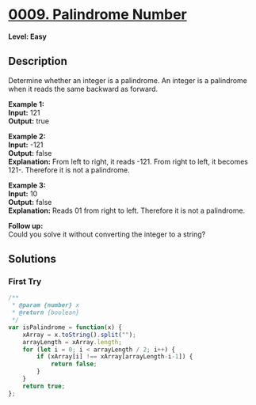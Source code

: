 
# [0009. Palindrome Number](https://leetcode.com/problems/palindrome-number/)

**Level: Easy**

## Description

Determine whether an integer is a palindrome. An integer is a palindrome when it reads the same backward as forward.

**Example 1:**  
**Input:** 121  
**Output:** true  

**Example 2:**  
**Input:** -121  
**Output:** false  
**Explanation:** From left to right, it reads -121. From right to left, it becomes 121-. Therefore it is not a palindrome.

**Example 3:**  
**Input:** 10  
**Output:** false  
**Explanation:** Reads 01 from right to left. Therefore it is not a palindrome.

**Follow up:**  
Could you solve it without converting the integer to a string?


## Solutions

### First Try
``` js
/**
 * @param {number} x
 * @return {boolean}
 */
var isPalindrome = function(x) {
    xArray = x.toString().split("");
    arrayLength = xArray.length;
    for (let i = 0; i < arrayLength / 2; i++) {
        if (xArray[i] !== xArray[arrayLength-i-1]) {
            return false;
        }
    }
    return true;
};
```